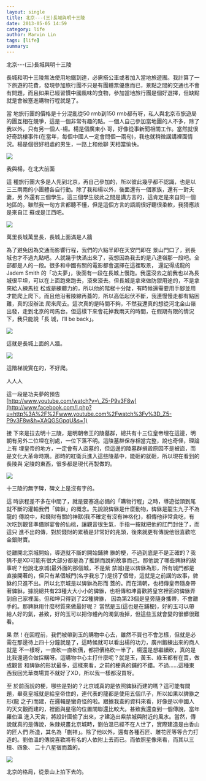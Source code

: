 ```yaml
---
layout: single
title: 北京---(三)長城與明十三陵  
date: 2013-05-05 14:59
category: life
author: Marvin Lin
tags: [life]
summary: 
---
```


  
北京---(三)長城與明十三陵  
  
長城和明十三陵無法使用地鐵到達，必需搭公車或者加入當地旅遊團。我計算了一下旅遊的花費，發現參加旅行團不只是有團體票優惠而已，景點之間的交通也不會有問題，而且如果已經習慣中國風味的食物，參加當地旅行團是個好選擇，但缺點就是會被塞進購物行程就是了。  
  
當 地旅行團的價格是十分混亂從50 rmb到150 rmb都有呀，私人與北京市旅遊局的團互相在競爭，這是一個非常有趣的點。一個人自己參加當地團的人不多，除了我以外，只有另一個人-楊。楊是個廣東小 哥，好像從事新聞相關工作。當然就很好奇跳樓事件(在當年，每個中國人一定會問個一兩句)，我也就稍微講講裡面情況。楊是個很好相處的男生，一路上和他聊 天相當愉快。  
  
  

[![](http://4.bp.blogspot.com/-uchiWzFgM8w/UYUz5mRRI6I/AAAAAAAAARY/hQVdbC4uGwE/s320/1.jpg)](http://4.bp.blogspot.com/-uchiWzFgM8w/UYUz5mRRI6I/AAAAAAAAARY/hQVdbC4uGwE/s1600/1.jpg)

  
  

我與楊，在北大前面

  
這 種旅行團大多是人先到北京，再自己參加的，所以彼此幾乎都不認識，也是以三三兩兩的小團體各自行動。除了我和楊以外，後面還有一個家族，還有一對夫妻，另 外還有三個學生。這三個學生彼此之間是講方言的，這肯定是來自同一個地區的。雖然我一句方言都聽不懂，但是這個方言的語調很好聽很柔軟，我猜應該是來自江 蘇或是江西吧。  
  
  

[![](http://3.bp.blogspot.com/-IRrl4I9wuAY/UYUz5iQX-5I/AAAAAAAAARU/v1IdN2fpg6c/s320/2.jpg)](http://3.bp.blogspot.com/-IRrl4I9wuAY/UYUz5iQX-5I/AAAAAAAAARU/v1IdN2fpg6c/s1600/2.jpg)

  
萬里長城萬里長，長城上面滿是人牆  
  
為了避免因為交通而影響行程，我們的六點半即在天安門即在 景山門口了，到長城也才不過九點吧。人就幾乎快滿出來了，我想因為我去的是八達嶺那一段吧。全部都是人的一段。很多和中國有關的電影都會選擇在這裡取景， 還記得成龍的Jadem Smith 的「功夫夢」，後面有一段在長城上慢跑。我還沒去之前我也以為長城很平坦，可以在上面跑來跑去，滾來滾去。但長城是拿來做防禦用途的，不是拿來給人練馬拉 松或是練體力的，所以他的階梯十分陡，有時候還需要用手腳並用才能爬上爬下。而且他沿著陵線再蓋的，所以高低起伏不斷，我連慢慢走都有點困難，真的沒辦法 爬來爬去。這次真的是時間不夠，不然我還真的想從河北金山嶺出發，走到北京的司馬台。但這樣下來會花掉我兩天的時間，在假期有限的情況下，我只能說「長 城，I’ll be back」。  
  
  

[![](http://1.bp.blogspot.com/-zIhf4EJc7hI/UYUz6a3uJLI/AAAAAAAAARw/S121UGHZd0c/s320/4.jpg)](http://1.bp.blogspot.com/-zIhf4EJc7hI/UYUz6a3uJLI/AAAAAAAAARw/S121UGHZd0c/s1600/4.jpg)

  
  

這就是長城上面的人牆。

[![](http://4.bp.blogspot.com/-I2TsthqyLLA/UYUz5tHw0NI/AAAAAAAAARQ/nLrb0zhiWmo/s320/3.jpg)](http://4.bp.blogspot.com/-I2TsthqyLLA/UYUz5tHw0NI/AAAAAAAAARQ/nLrb0zhiWmo/s1600/3.jpg)

  
  

這階梯說實在的，不好爬。

  
  

人人人

這一段是功夫夢的預告  
[http://www.youtube.com/watch?v=\_Z5-P9v3F8w](http://www.facebook.com/l.php?u=http%3A%2F%2Fwww.youtube.com%2Fwatch%3Fv%3D_Z5-P9v3F8w&h=XAQGSGpqU&s=1)  
  
  
接 下來是拉去明十三陵，是明朝帝王的陵墓群，總共有十三位皇帝埋在這邊，明朝有另外二位埋在別處，一位下落不明。這陵墓群保存相當完整，說也奇怪，理論上有 埋皇帝的地方，一定會有人盜墓的，但這邊的陵墓群損毀原因不是被盜，而是文化大革命時期。那時的紅衛兵進入這些陵墓中，能砸的就砸，所以現在看到的長陵與 定陵的東西，很多都是現代再製做的。  
  

[![](http://2.bp.blogspot.com/-g7jnfKN1pck/UYUz6jZGxDI/AAAAAAAAARo/5llCmzkOwoY/s320/5.jpg)](http://2.bp.blogspot.com/-g7jnfKN1pck/UYUz6jZGxDI/AAAAAAAAARo/5llCmzkOwoY/s1600/5.jpg)

  
  

十三陵的無字碑，碑文上是沒有字的。

這 時旅程差不多在中間了，就是要塞進必備的「購物行程」之時，導遊從頭到尾就不斷的灌輸我們「貏貅」的概念。先說說貏貅是什麼動物，貏貅是龍生九子不為龍的 傳說中，和錢財有關的神獸(我不確定有沒有神格化)，相傳他非常貪吃，有次吃到觀音準備辦宴會的仙桃，讓觀音很生氣，手指一按就把他的肛門封住了，而這只 進不出的傳，對於錢財的累積是非常好的兆頭，後來就更有傳說他很喜歡吃金銀財寶。  
  
從離開北京城開始，導遊就不斷的開始鋪貏 貅的梗，不過到底是不是正確的？我猜不是XD可能有很大部分都是為了推銷而說的故事而己。那他說了哪些貏貅的故事呢？他說北京城(最外面的那個城，不是紫 禁城)是以貏貅為形，所有城門都是直接開著的，但只有某個城門(名字我忘了)是拐了個彎，這就是之前講的故事，貏貅的只進不出。所以北京城是以貏貅為形而 蓋的。而在清朝，也相傳皇帝隨身帶著貏貅，據說總共有23種大大小小的貏貅，也相傳和坤喜歡將皇宮裡面的貏貅弄到自己家裡面。但和坤只得到了22種貏貅， 因為第23個是皇旁隨身攜帶，不會離手的。那貏貅用什麼材質來做最好呢？ 當然是玉(這也是在鋪梗)，好的玉可以帶給人好的氣，甚致，好的玉可以把你體內的濁氣吸掉，但這些玉就會變的很髒很難看。  
  
果 然！在回程前，我們被帶到玉的購物中心去，雖然不買也不會怎樣，但就是必需在那邊待上四十分鐘就是了，這時候就可以看出楊的功力，廣州鍛練出來的商人就是 不一樣呀，一直砍一直砍價，都把價格砍一半了，楊還是想繼續砍，真的是比我還適合做採購呀。這購物中心主打什麼呢？就是玉，黃玉、綠玉都有在賣，做成觀音 和貏貅的形狀最多，這樣來看，之前的梗真的鋪的不錯。不過……這種東西我回光華商場買不就好了XD，所以我一樣都沒買呀。  
  
至 於前面說的梗，哪些是對的？北京城真的是依照貏貅而建的嗎？這可能有問題，畢竟皇城就是給皇帝住的，連代表的龍都是使用五個爪子，所以如果以貏貅之形(龍 之子)而建，在邏輯是蠻奇怪的啦。跟據我查的資料來看，好像是以中國人的天文觀而建的，裡面與星宿的位置關聯還比較大。甚致我還查到一個傳說，當年羅伯溫 進入天宮，將設計圖偷了出來，才建造出紫禁城與附近的風水。當然，傳說就真的是傳說，朱隸規畫北京城時，劉伯溫已經不在人世了，實際建造是由香山的匠人們 所造，其名為「蒯祥」。除了他以外，還有各種石匠、雕花匠等等合力打造的。劉伯溫的傳說喜歡將有名的人依附上去而已。而依照星像來看，而其以三桓、四象、 二十八星宿而蓋的。  
  
  
  

[![](http://3.bp.blogspot.com/-XFRMI_QJs6E/UYUz6hi4KVI/AAAAAAAAARs/2Y4kVOzUhdk/s320/6.jpg)](http://3.bp.blogspot.com/-XFRMI_QJs6E/UYUz6hi4KVI/AAAAAAAAARs/2Y4kVOzUhdk/s1600/6.jpg)

  
  

北京的格局，從景山上拍下去的。